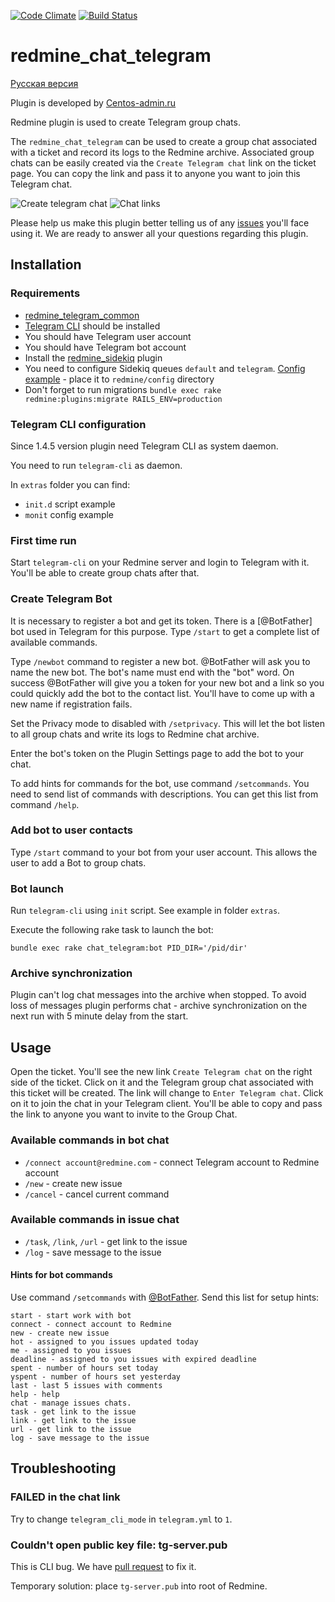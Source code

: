 [![Code Climate](https://codeclimate.com/github/centosadmin/redmine_chat_telegram/badges/gpa.svg)](https://codeclimate.com/github/centosadmin/redmine_chat_telegram)
[![Build Status](https://travis-ci.org/centosadmin/redmine_chat_telegram.svg?branch=master)](https://travis-ci.org/centosadmin/redmine_chat_telegram)
# redmine_chat_telegram

[Русская версия](https://github.com/centosadmin/redmine_chat_telegram/blob/master/README.ru.md)

Plugin is developed by [Centos-admin.ru](https://centos-admin.ru)

Redmine plugin is used to create Telegram group chats.

The `redmine_chat_telegram` can be used to create a group chat associated with a ticket and record its logs to the Redmine archive. Associated group chats can be easily created via the `Create Telegram chat` link on the ticket page. You can copy the link and pass it to anyone you want to join this Telegram chat.

![Create telegram chat](https://github.com/centosadmin/redmine_chat_telegram/raw/master/assets/images/create-link.png)
![Chat links](https://github.com/centosadmin/redmine_chat_telegram/raw/master/assets/images/chat-links.png)

Please help us make this plugin better telling us of any [issues](https://github.com/centosadmin/redmine_chat_telegram/issues) you'll face using it. We are ready to answer all your questions regarding this plugin.

## Installation

### Requirements

* [redmine_telegram_common](https://github.com/centosadmin/redmine_telegram_common)
* [Telegram CLI](https://github.com/vysheng/tg) should be installed
* You should have Telegram user account
* You should have Telegram bot account
* Install the [redmine_sidekiq](https://github.com/ogom/redmine_sidekiq) plugin
* You need to configure Sidekiq queues `default` and `telegram`. [Config example](https://github.com/centosadmin/redmine_intouch/blob/master/tools/sidekiq.yml) - place it to `redmine/config` directory
* Don't forget to run migrations `bundle exec rake redmine:plugins:migrate RAILS_ENV=production`

### Telegram CLI configuration

Since 1.4.5 version plugin need Telegram CLI as system daemon.

You need to run `telegram-cli` as daemon.

In `extras` folder you can find:
* `init.d` script example
* `monit` config example

### First time run

Start `telegram-cli` on your Redmine server and login to Telegram with it. You'll be able to create group chats after that.

### Create Telegram Bot

It is necessary to register a bot and get its token. There is a [@BotFather] bot used in Telegram for this purpose. Type `/start` to get a complete list of available commands.

Type `/newbot` command to register a new bot. @BotFather will ask you to name the new bot. The bot's name must end with the "bot" word.
On success @BotFather will give you a token for your new bot and a link so you could quickly add the bot to the contact list.
You'll have to come up with a new name if registration fails.

Set the Privacy mode to disabled with `/setprivacy`. This will let the bot listen to all group chats and write its logs to Redmine chat archive.

Enter the bot's token on the Plugin Settings page to add the bot to your chat.

To add hints for commands for the bot, use command `/setcommands`. You need to send list of commands with descriptions. You can get this list from command `/help`.


### Add bot to user contacts

Type `/start` command to your bot from your user account.
This allows the user to add a Bot to group chats.

### Bot launch

Run `telegram-cli` using `init` script. See example in folder `extras`.

Execute the following rake task to launch the bot:

```shell
bundle exec rake chat_telegram:bot PID_DIR='/pid/dir'
```

### Archive synchronization

Plugin can't log chat messages into the archive when stopped. To avoid loss of messages plugin performs chat - archive synchronization on the next run with 5 minute delay from the start.

## Usage

Open the ticket. You'll see the new link `Create Telegram chat` on the right side of the ticket. Click on it and the Telegram group chat associated with this ticket will be created. The link will change to `Enter Telegram chat`. Click on it to join the chat in your Telegram client. You'll be able to copy and pass the link to anyone you want to invite to the Group Chat.

### Available commands in bot chat

- `/connect account@redmine.com` - connect Telegram account to Redmine account
- `/new` - create new issue
- `/cancel` - cancel current command

### Available commands in issue chat

- `/task`, `/link`, `/url` - get link to the issue
- `/log` - save message to the issue

#### Hints for bot commands

Use command `/setcommands` with [@BotFather](https://telegram.me/botfather). Send this list for setup hints:

```
start - start work with bot
connect - connect account to Redmine
new - create new issue
hot - assigned to you issues updated today
me - assigned to you issues
deadline - assigned to you issues with expired deadline
spent - number of hours set today
yspent - number of hours set yesterday
last - last 5 issues with comments
help - help
chat - manage issues chats.
task - get link to the issue
link - get link to the issue
url - get link to the issue
log - save message to the issue
```

## Troubleshooting

### FAILED in the chat link

Try to change `telegram_cli_mode` in `telegram.yml` to `1`.

### Couldn't open public key file: tg-server.pub

This is CLI bug. We have [pull request](https://github.com/Rondoozle/tg/pull/4) to fix it.

Temporary solution: place `tg-server.pub` into root of Redmine.  
